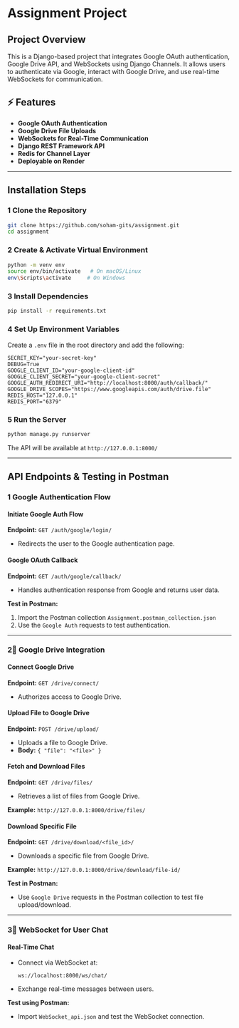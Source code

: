 # Assignment Project

## Project Overview
This is a Django-based project that integrates Google OAuth authentication, Google Drive API, and WebSockets using Django Channels. It allows users to authenticate via Google, interact with Google Drive, and use real-time WebSockets for communication.

## ⚡ Features
- **Google OAuth Authentication**
- **Google Drive File Uploads**
- **WebSockets for Real-Time Communication**
- **Django REST Framework API**
- **Redis for Channel Layer**
- **Deployable on Render**

---

## Installation Steps

### **1 Clone the Repository**
```bash
git clone https://github.com/soham-gits/assignment.git
cd assignment
```

### **2 Create & Activate Virtual Environment**
```bash
python -m venv env
source env/bin/activate   # On macOS/Linux
env\Scripts\activate     # On Windows
```

### **3 Install Dependencies**
```bash
pip install -r requirements.txt
```

### **4 Set Up Environment Variables**
Create a `.env` file in the root directory and add the following:
```env
SECRET_KEY="your-secret-key"
DEBUG=True
GOOGLE_CLIENT_ID="your-google-client-id"
GOOGLE_CLIENT_SECRET="your-google-client-secret"
GOOGLE_AUTH_REDIRECT_URI="http://localhost:8000/auth/callback/"
GOOGLE_DRIVE_SCOPES="https://www.googleapis.com/auth/drive.file"
REDIS_HOST="127.0.0.1"
REDIS_PORT="6379"
```

### **5 Run the Server**
```bash
python manage.py runserver
```

The API will be available at `http://127.0.0.1:8000/`

---

## API Endpoints & Testing in Postman

### **1 Google Authentication Flow**
#### Initiate Google Auth Flow
**Endpoint:** `GET /auth/google/login/`
- Redirects the user to the Google authentication page.

#### Google OAuth Callback
**Endpoint:** `GET /auth/google/callback/`
- Handles authentication response from Google and returns user data.

**Test in Postman:**
1. Import the Postman collection `Assignment.postman_collection.json`
2. Use the `Google Auth` requests to test authentication.

---

### **2⃣ Google Drive Integration**
#### Connect Google Drive
**Endpoint:** `GET /drive/connect/`
- Authorizes access to Google Drive.

#### Upload File to Google Drive
**Endpoint:** `POST /drive/upload/`
- Uploads a file to Google Drive.
- **Body:** `{ "file": "<file>" }`

#### Fetch and Download Files
**Endpoint:** `GET /drive/files/`
- Retrieves a list of files from Google Drive.

**Example:** `http://127.0.0.1:8000/drive/files/`

#### Download Specific File
**Endpoint:** `GET /drive/download/<file_id>/`
- Downloads a specific file from Google Drive.

**Example:** `http://127.0.0.1:8000/drive/download/file-id/`

**Test in Postman:**
- Use `Google Drive` requests in the Postman collection to test file upload/download.

---

### **3⃣ WebSocket for User Chat**
#### Real-Time Chat
- Connect via WebSocket at:
  ```
  ws://localhost:8000/ws/chat/
  ```
- Exchange real-time messages between users.

**Test using Postman:**
- Import `WebSocket_api.json` and test the WebSocket connection.